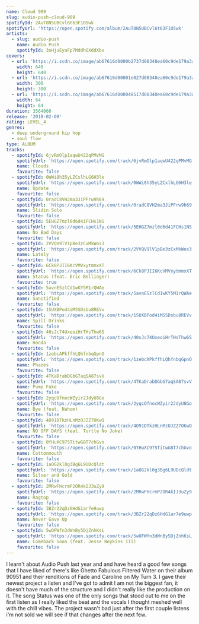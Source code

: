 ```yaml
---
name: Cloud 909
slug: audio-push-cloud-909
spotifyId: 2AuT8N5UBCvl6t63F1O5wk
spotifyUrl: 'https://open.spotify.com/album/2AuT8N5UBCvl6t63F1O5wk'
artists:
  - slug: audio-push
    name: Audio Push
    spotifyId: 3oHjuEyaFp7MddhOXddXbx
covers:
  - url: 'https://i.scdn.co/image/ab67616d0000b2737d08348ea60c9de179a3a70b'
    width: 640
    height: 640
  - url: 'https://i.scdn.co/image/ab67616d00001e027d08348ea60c9de179a3a70b'
    width: 300
    height: 300
  - url: 'https://i.scdn.co/image/ab67616d000048517d08348ea60c9de179a3a70b'
    width: 64
    height: 64
duration: 3564060
release: '2018-02-09'
rating: LEVEL_4
genres:
  - deep underground hip hop
  - soul flow
type: ALBUM
tracks:
  - spotifyId: 6jvRmOlp1aqwU422qPMvMG
    spotifyUrl: 'https://open.spotify.com/track/6jvRmOlp1aqwU422qPMvMG'
    name: Clouds
    favourite: false
  - spotifyId: 0WWi8h35yLZCxlhLG6H3le
    spotifyUrl: 'https://open.spotify.com/track/0WWi8h35yLZCxlhLG6H3le'
    name: Update
    favourite: false
  - spotifyId: 0radC8VH2ma3JiPFrw9h69
    spotifyUrl: 'https://open.spotify.com/track/0radC8VH2ma3JiPFrw9h69'
    name: Slidin Solo
    favourite: false
  - spotifyId: 5EHGZ7mzl0d6d41FCHs1NS
    spotifyUrl: 'https://open.spotify.com/track/5EHGZ7mzl0d6d41FCHs1NS'
    name: No Bad Days
    favourite: false
  - spotifyId: 2VVQV9lV1pBe3zCxMkWos3
    spotifyUrl: 'https://open.spotify.com/track/2VVQV9lV1pBe3zCxMkWos3'
    name: Lately
    favourite: false
  - spotifyId: 6Ck8PJII6KcVMVxytmmxXT
    spotifyUrl: 'https://open.spotify.com/track/6Ck8PJII6KcVMVxytmmxXT'
    name: Status (feat. Eric Bellinger)
    favourite: true
  - spotifyId: 5avnESzlCd1wKY5M1rQWAe
    spotifyUrl: 'https://open.spotify.com/track/5avnESzlCd1wKY5M1rQWAe'
    name: Sanctified
    favourite: false
  - spotifyId: 1SUXBPod4iMSSDsbu8REVv
    spotifyUrl: 'https://open.spotify.com/track/1SUXBPod4iMSSDsbu8REVv'
    name: Spill Drinks
    favourite: false
  - spotifyId: 40sJc74UxeoiHrTHsThw6S
    spotifyUrl: 'https://open.spotify.com/track/40sJc74UxeoiHrTHsThw6S'
    name: Honda
    favourite: false
  - spotifyId: 1zebcAPkffhLQhfnbqGpnO
    spotifyUrl: 'https://open.spotify.com/track/1zebcAPkffhLQhfnbqGpnO'
    name: Phazes
    favourite: false
  - spotifyId: 4TKaDrabDGbG7aqSA87svV
    spotifyUrl: 'https://open.spotify.com/track/4TKaDrabDGbG7aqSA87svV'
    name: Pump Fake
    favourite: false
  - spotifyId: 2yqcOfnocWZyir2JdyU8Go
    spotifyUrl: 'https://open.spotify.com/track/2yqcOfnocWZyir2JdyU8Go'
    name: Bye (feat. Nahom)
    favourite: false
  - spotifyId: 4O91DTkzHLnMzOJZZ7OKwQ
    spotifyUrl: 'https://open.spotify.com/track/4O91DTkzHLnMzOJZZ7OKwQ'
    name: NO OFF DAYS (feat. Turtle No Joke)
    favourite: false
  - spotifyId: 0YHuXC975TitwG8T7chGvo
    spotifyUrl: 'https://open.spotify.com/track/0YHuXC975TitwG8T7chGvo'
    name: Cottonmouth
    favourite: false
  - spotifyId: 1aOG2kl0g3Bg6L9UDcQldt
    spotifyUrl: 'https://open.spotify.com/track/1aOG2kl0g3Bg6L9UDcQldt'
    name: Silver and Gold
    favourite: false
  - spotifyId: 2MRwFHcrmP2OR4kIJ3uZy9
    spotifyUrl: 'https://open.spotify.com/track/2MRwFHcrmP2OR4kIJ3uZy9'
    name: Ragtop
    favourite: false
  - spotifyId: 3BZr22qDz6HdG1ar7e9uwp
    spotifyUrl: 'https://open.spotify.com/track/3BZr22qDz6HdG1ar7e9uwp'
    name: Never Gave Up
    favourite: false
  - spotifyId: 5wOFWfn3dWnBy5DjZnhKsL
    spotifyUrl: 'https://open.spotify.com/track/5wOFWfn3dWnBy5DjZnhKsL'
    name: Comeback Soon (feat. Jesse Boykins III)
    favourite: false
---
```

I learn't about Audio Push last year and and have heard a good few songs that I have liked
of there's like Ghetto Fabulous Filtered Water on their album 90951 and their renditions
of Fade and Caroline on My Turn 3. I gave their newest project a listen and I've got to
admit I am not the biggest fan, it doesn't have much of the structure and I didn't really
like the production on it. The song Status was one of the only songs that stood out to me
on the first listen as I really liked the beat and the vocals I thought meshed well with
the chill vibes. The project wasn't bad just after the first couple listens i'm not sold
we will see if that changes after the next few.
